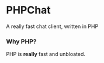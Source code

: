 # PHPChat
A really fast chat client, written in PHP<br>
### Why PHP?
PHP is **really** fast and unbloated. 
